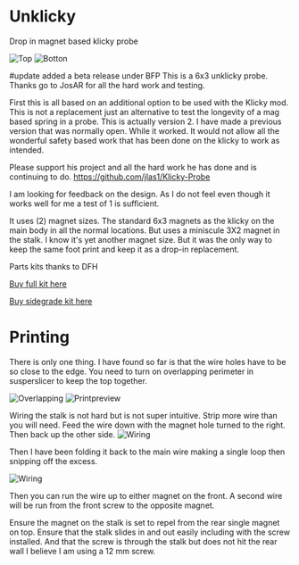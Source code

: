 # Unklicky
Drop in magnet based klicky probe


![Top](https://github.com/majarspeed/Unklicky/raw/main/pictures/topview.png "Top")
![Botton](https://github.com/majarspeed/Unklicky/raw/main/pictures/Bottomview.png "Bottom")


#update added a beta release under BFP
This is a 6x3 unklicky probe. Thanks go to JosAR for all the hard work and testing. 



First this is all based on an additional option to be used with the Klicky mod. This is not a replacement just an alternative to test the longevity of a mag based spring in a probe. This is actually version 2. I have made a previous version that was normally open. While it worked. It would not allow all the wonderful safety based work that has been done on the klicky to work as intended. 

Please support his project and all the hard work he has done and is continuing to do. 
https://github.com/jlas1/Klicky-Probe

I am looking for feedback on the design. As I do not feel even though it works well for me a test of 1 is sufficient. 

It uses (2) magnet sizes. The standard 6x3 magnets as the klicky on the main body in all the normal locations. But uses a miniscule 3X2 magnet in the stalk. I know it's yet another magnet size. But it was the only way to keep the same foot print and keep it as a drop-in replacement.

Parts kits thanks to DFH

[Buy full kit here](https://deepfriedhero.in/products/unklicky-full-kit-by-dustinspeed?_pos=1&_psq=unkl&_ss=e&_v=1.0&aff=8 "Full Unklicky Kit")

[Buy sidegrade kit here](https://deepfriedhero.in/products/unklicky-sidegrade-kit-by-dustinspeed?_pos=2&_sid=d0a66cc6e&_ss=r&aff=8 "Sidegrade Unklicky Kit")

# Printing 
There is only one thing. I have found so far is that the wire holes have to be so close to the edge. You need to turn on overlapping perimeter in susperslicer to keep the top together. 

![Overlapping](https://github.com/majarspeed/Unklicky/raw/main/pictures/Overlapping.jpg "Overlapping")
![Printpreview](https://github.com/majarspeed/Unklicky/raw/main/pictures/printpreview.jpg "Preview")

Wiring the stalk is not hard but is not super intuitive. Strip more wire than you will need. Feed the wire down with the magnet hole turned to the right. Then back up the other side. 
![Wiring](https://github.com/majarspeed/Unklicky/raw/main/pictures/Stalk.jpg "Wiring")

Then I have been folding it back to the main wire making a single loop then snipping off the excess. 

![Wiring](https://github.com/majarspeed/Unklicky/raw/main/pictures/wired.jpg "Wiring")

Then you can run the wire up to either magnet on the front. A second wire will be run from the front screw to the opposite magnet. 

Ensure the magnet on the stalk is set to repel from the rear single magnet on top. Ensure that the stalk slides in and out easily including with the screw installed. And that the screw is through the stalk but does not hit the rear wall I believe I am using a 12 mm screw.
